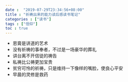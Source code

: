 ```yaml
---
date :  "2019-07-29T23:34:56+08:00" 
title : "祈祷出来的能力读后感读书笔记" 
categories : ["读书"] 
tags : ["信仰"] 
toc : true
---
```


- 恩膏是讲道的艺术
- 没有祈祷的事奉者，不过是一场豪华的葬礼
- 讲台离不开信徒的祷告
- 私祷比公祷更加宝贵
- 贫穷可怜的祈祷，只是维持一下像样的嘴脸，使良心平安
- 早晨的灵修是救药

